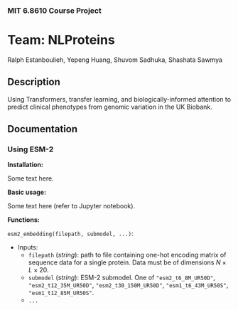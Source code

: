 ### MIT 6.8610 Course Project
# Team: NLProteins
Ralph Estanboulieh, Yepeng Huang, Shuvom Sadhuka, Shashata Sawmya

## Description
Using Transformers, transfer learning, and biologically-informed attention to predict clinical phenotypes from genomic variation in the UK Biobank.

## Documentation
### Using ESM-2
**Installation:**

Some text here.

**Basic usage:** 

Some text here (refer to Jupyter notebook).

**Functions:**

`esm2_embedding(filepath, submodel, ...)`:
* Inputs:
  - `filepath` (_string_): path to file containing one-hot encoding matrix of sequence data for a single protein. Data must be of dimensions $N\times L\times 20$.
  - `submodel` (_string_): ESM-2 submodel. One of `"esm2_t6_8M_UR50D"`, `"esm2_t12_35M_UR50D"`, `"esm2_t30_150M_UR50D"`, `"esm1_t6_43M_UR50S"`, `"esm1_t12_85M_UR50S"`.
  - `...`


